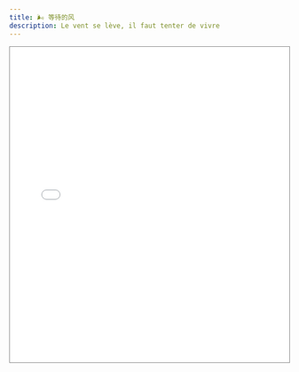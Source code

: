 ```yaml
---
title: 🌬️ 等待的风
description: Le vent se lève, il faut tenter de vivre
---
```


<client-only>
<iframe
    src="//player.bilibili.com/player.html?aid=87893912&bvid=BV1t741147kV&cid=150164575&page=1"
    scrolling="no"
    border="0"
    frameborder="no"
    framespacing="0"
    allowfullscreen="true"
    style="width: 100%;height: 570px;max-height: 100vh;border: solid 1px #888;"
/>
</client-only>

---

## 评论

> up！我来啦！为了你开启了我的网易云人生
> <name>是张新成现女友</name>

> 居然网易云的音频这么好！qq没有原版的…感谢网易！
> <name>GuitarHero</name>

> 跟随风吹过的痕迹，寻找所爱之人的声音
> <name>待灬定</name>

> 大海发出的一股新鲜气息，还了我灵魂
> <name>殇-酌</name>

> 呜呜呜太温柔了叭 是我的小狮子大男孩了
> <name>雪雪患上拖延症了</name>

> Le vent se lève, il faut tenter de vivre
> <name>Lionad_Guirotar</name>
